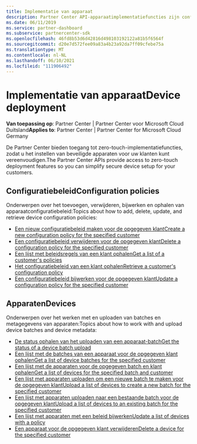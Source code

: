 ```yaml
---
title: Implementatie van apparaat
description: Partner Center API-apparaatimplementatiefuncties zijn configuratiebeleid en apparaten.
ms.date: 06/11/2019
ms.service: partner-dashboard
ms.subservice: partnercenter-sdk
ms.openlocfilehash: 46fd8b53d6d42816d498103192122a81b5f6564f
ms.sourcegitcommit: d20e7d572fee09a83a4b23a92da7ff09cfebe75a
ms.translationtype: MT
ms.contentlocale: nl-NL
ms.lasthandoff: 06/10/2021
ms.locfileid: "111906492"
---
```

# <a name="device-deployment"></a><span data-ttu-id="52e13-103">Implementatie van apparaat</span><span class="sxs-lookup"><span data-stu-id="52e13-103">Device deployment</span></span>

<span data-ttu-id="52e13-104">**Van toepassing op**: Partner Center | Partner Center voor Microsoft Cloud Duitsland</span><span class="sxs-lookup"><span data-stu-id="52e13-104">**Applies to**: Partner Center | Partner Center for Microsoft Cloud Germany</span></span>

<span data-ttu-id="52e13-105">De Partner Center bieden toegang tot zero-touch-implementatiefuncties, zodat u het instellen van beveiligde apparaten voor uw klanten kunt vereenvoudigen.</span><span class="sxs-lookup"><span data-stu-id="52e13-105">The Partner Center APIs provide access to zero-touch deployment features so you can simplify secure device setup for your customers.</span></span>

## <a name="configuration-policies"></a><span data-ttu-id="52e13-106">Configuratiebeleid</span><span class="sxs-lookup"><span data-stu-id="52e13-106">Configuration policies</span></span>

<span data-ttu-id="52e13-107">Onderwerpen over het toevoegen, verwijderen, bijwerken en ophalen van apparaatconfiguratiebeleid:</span><span class="sxs-lookup"><span data-stu-id="52e13-107">Topics about how to add, delete, update, and retrieve device configuration policies:</span></span>

- [<span data-ttu-id="52e13-108">Een nieuw configuratiebeleid maken voor de opgegeven klant</span><span class="sxs-lookup"><span data-stu-id="52e13-108">Create a new configuration policy for the specified customer</span></span>](create-a-new-configuration-policy-for-the-specified-customer.md)
- [<span data-ttu-id="52e13-109">Een configuratiebeleid verwijderen voor de opgegeven klant</span><span class="sxs-lookup"><span data-stu-id="52e13-109">Delete a configuration policy for the specified customer</span></span>](delete-a-configuration-policy-for-the-specified-customer.md)
- [<span data-ttu-id="52e13-110">Een lijst met beleidsregels van een klant ophalen</span><span class="sxs-lookup"><span data-stu-id="52e13-110">Get a list of a customer's policies</span></span>](get-a-list-of-a-customer-s-policies.md)
- [<span data-ttu-id="52e13-111">Het configuratiebeleid van een klant ophalen</span><span class="sxs-lookup"><span data-stu-id="52e13-111">Retrieve a customer's configuration policy</span></span>](retrieve-a-customer-s-configuration-policy.md)
- [<span data-ttu-id="52e13-112">Een configuratiebeleid bijwerken voor de opgegeven klant</span><span class="sxs-lookup"><span data-stu-id="52e13-112">Update a configuration policy for the specified customer</span></span>](update-a-configuration-policy-for-the-specified-customer.md)

## <a name="devices"></a><span data-ttu-id="52e13-113">Apparaten</span><span class="sxs-lookup"><span data-stu-id="52e13-113">Devices</span></span>

<span data-ttu-id="52e13-114">Onderwerpen over het werken met en uploaden van batches en metagegevens van apparaten:</span><span class="sxs-lookup"><span data-stu-id="52e13-114">Topics about how to work with and upload device batches and device metadata:</span></span>

- [<span data-ttu-id="52e13-115">De status ophalen van het uploaden van een apparaat-batch</span><span class="sxs-lookup"><span data-stu-id="52e13-115">Get the status of a device batch upload</span></span>](get-the-status-of-a-device-batch-upload.md)
- [<span data-ttu-id="52e13-116">Een lijst met de batches van een apparaat voor de opgegeven klant ophalen</span><span class="sxs-lookup"><span data-stu-id="52e13-116">Get a list of device batches for the specified customer</span></span>](get-the-list-of-device-batches-for-the-specified-customer.md)
- [<span data-ttu-id="52e13-117">Een lijst met de apparaten voor de opgegeven batch en klant ophalen</span><span class="sxs-lookup"><span data-stu-id="52e13-117">Get a list of devices for the specified batch and customer</span></span>](get-a-list-of-devices-for-the-specified-batch-and-customer.md)
- [<span data-ttu-id="52e13-118">Een lijst met apparaten uploaden om een nieuwe batch te maken voor de opgegeven klant</span><span class="sxs-lookup"><span data-stu-id="52e13-118">Upload a list of devices to create a new batch for the specified customer</span></span>](upload-a-list-of-devices-to-create-a-new-batch-for-the-specified-customer.md)
- [<span data-ttu-id="52e13-119">Een lijst met apparaten uploaden naar een bestaande batch voor de opgegeven klant</span><span class="sxs-lookup"><span data-stu-id="52e13-119">Upload a list of devices to an existing batch for the specified customer</span></span>](upload-a-list-of-devices-for-the-specified-customer.md)
- [<span data-ttu-id="52e13-120">Een lijst met apparaten met een beleid bijwerken</span><span class="sxs-lookup"><span data-stu-id="52e13-120">Update a list of devices with a policy</span></span>](update-a-list-of-devices-with-a-policy.md)
- [<span data-ttu-id="52e13-121">Een apparaat voor de opgegeven klant verwijderen</span><span class="sxs-lookup"><span data-stu-id="52e13-121">Delete a device for the specified customer</span></span>](delete-a-device-for-the-specified-customer.md)
